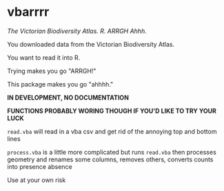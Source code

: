 # vbarrrr

*The Victorian Biodiversity Atlas. R. ARRGH Ahhh.*

You downloaded data from the Victorian Biodiversity Atlas.

You want to read it into R.

Trying makes you go "ARRGH!"

This package makes you go "ahhhh."


**IN DEVELOPMENT, NO DOCUMENTATION**

**FUNCTIONS PROBABLY WORING THOUGH IF YOU'D LIKE TO TRY YOUR LUCK**

`read.vba` will read in a vba csv and get rid of the annoying top and bottom lines


`process.vba` is a little more complicated but runs `read.vba` then processes geometry and renames some columns, removes others, converts counts into presence absence

Use at your own risk
